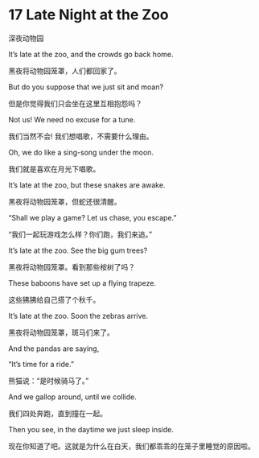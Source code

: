 # 17 Late Night at the Zoo

深夜动物园


It’s late at the zoo, and the crowds go back home.

黑夜将动物园笼罩，人们都回家了。




But do you suppose that we just sit and moan?

但是你觉得我们只会坐在这里互相抱怨吗？




Not us! We need no excuse for a tune.

我们当然不会! 我们想唱歌，不需要什么理由。

Oh, we do like a sing-song under the moon.

我们就是喜欢在月光下唱歌。




It’s late at the zoo, but these snakes are awake.

黑夜将动物园笼罩，但蛇还很清醒。




“Shall we play a game? Let us chase, you escape.”

“我们一起玩游戏怎么样？你们跑，我们来追。”




It’s late at the zoo. See the big gum trees?

黑夜将动物园笼罩。看到那些桉树了吗？

These baboons have set up a flying trapeze.

这些狒狒给自己搭了个秋千。




It’s late at the zoo. Soon the zebras arrive.

黑夜将动物园笼罩，斑马们来了。




And the pandas are saying,

“It’s time for a ride.”

熊猫说：“是时候骑马了。”




And we gallop around, until we collide.

我们四处奔跑，直到撞在一起。


Then you see, in the daytime we just sleep inside.

现在你知道了吧。这就是为什么在白天，我们都乖乖的在笼子里睡觉的原因啦。